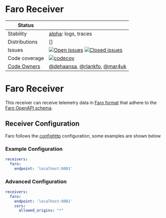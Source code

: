 # Faro Receiver

<!-- status autogenerated section -->
| Status        |           |
| ------------- |-----------|
| Stability     | [alpha]: logs, traces   |
| Distributions | [] |
| Issues        | [![Open issues](https://img.shields.io/github/issues-search/open-telemetry/opentelemetry-collector-contrib?query=is%3Aissue%20is%3Aopen%20label%3Areceiver%2Ffaro%20&label=open&color=orange&logo=opentelemetry)](https://github.com/open-telemetry/opentelemetry-collector-contrib/issues?q=is%3Aopen+is%3Aissue+label%3Areceiver%2Ffaro) [![Closed issues](https://img.shields.io/github/issues-search/open-telemetry/opentelemetry-collector-contrib?query=is%3Aissue%20is%3Aclosed%20label%3Areceiver%2Ffaro%20&label=closed&color=blue&logo=opentelemetry)](https://github.com/open-telemetry/opentelemetry-collector-contrib/issues?q=is%3Aclosed+is%3Aissue+label%3Areceiver%2Ffaro) |
| Code coverage | [![codecov](https://codecov.io/github/open-telemetry/opentelemetry-collector-contrib/graph/main/badge.svg?component=receiver_faro)](https://app.codecov.io/gh/open-telemetry/opentelemetry-collector-contrib/tree/main/?components%5B0%5D=receiver_faro&displayType=list) |
| [Code Owners](https://github.com/open-telemetry/opentelemetry-collector-contrib/blob/main/CONTRIBUTING.md#becoming-a-code-owner)    | [@dehaansa](https://www.github.com/dehaansa), [@rlankfo](https://www.github.com/rlankfo), [@mar4uk](https://www.github.com/mar4uk) |

[alpha]: https://github.com/open-telemetry/opentelemetry-collector/blob/main/docs/component-stability.md#alpha
<!-- end autogenerated section -->

# Faro Receiver

This receiver can receive telemetry data in [Faro format](https://github.com/grafana/faro) that adhere to the [Faro OpenAPI schema](https://github.com/grafana/faro/blob/main/spec/gen/faro.gen.yaml).

## Receiver Configuration

Faro follows the [confighttp] configuration, some examples are shown below


### Example Configuration

```yaml
receivers:
  faro:
    endpoint: 'localhost:8081'
```

### Advanced Configuration
```yaml
receivers:
  faro:
    endpoint: 'localhost:8081'
    cors:
      allowed_origins: "*"
```

[confighttp]: https://github.com/open-telemetry/opentelemetry-collector/tree/main/config/confighttp#server-configuration
